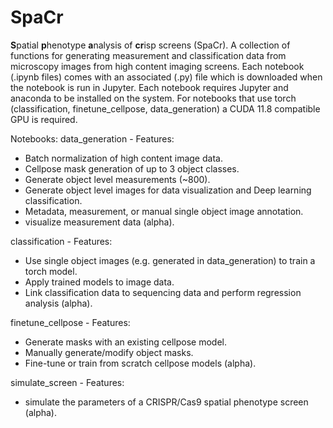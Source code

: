# SpaCr
**S**patial **p**henotype **a**nalysis of **cr**isp screens (SpaCr). A collection of functions for generating measurement and classification data from microscopy images from high content imaging screens. Each notebook (.ipynb files) comes with an associated (.py) file which is downloaded when the notebook is run in Jupyter. Each notebook requires Jupyter and anaconda to be installed on the system. For notebooks that use torch (classification, finetune_cellpose, data_generation) a CUDA 11.8 compatible GPU is required.

Notebooks:
data_generation - Features:
 - Batch normalization of high content image data.
 - Cellpose mask generation of up to 3 object classes.
 - Generate object level measurements (~800).
 - Generate object level images for data visualization and Deep learning classification.
 - Metadata, measurement, or manual single object image annotation.
 - visualize measurement data (alpha).
   
classification - Features:
 - Use single object images (e.g. generated in data_generation) to train a torch model.
 - Apply trained models to image data.
 - Link classification data to sequencing data and perform regression analysis (alpha).

finetune_cellpose - Features:
 - Generate masks with an existing cellpose model.
 - Manually generate/modify object masks.
 - Fine-tune or train from scratch cellpose models (alpha).

simulate_screen - Features:
 -  simulate  the parameters of a CRISPR/Cas9 spatial phenotype screen (alpha).
